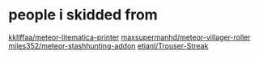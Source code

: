 # people i skidded from

[kkllffaa/meteor-litematica-printer](https://github.com/kkllffaa/meteor-litematica-printer)
[maxsupermanhd/meteor-villager-roller](https://github.com/maxsupermanhd/meteor-villager-roller)
[miles352/meteor-stashhunting-addon](https://github.com/miles352/meteor-stashhunting-addon)
[etianl/Trouser-Streak](https://github.com/etianl/Trouser-Streak)
